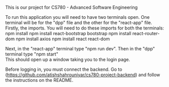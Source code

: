 This is our project for CS780 - Advanced Software Engineering   

To run this application you will need to have two terminals open. One terminal will be for the "dpp" file and the other for the "react-app" file.   
Firstly, the imports. You will need to do these imports for both the terminals:   
npm install
npm install react-bootstrap bootstrap
npm install react-router-dom
npm install axios
npm install react react-dom

Next, in the "react-app" terminal type "npm run dev". Then in the "dpp" terminal type "npm start"   
This should open up a window taking you to the login page.   

Before logging in, you must connect the backend. Go to (https://github.com/atishshahrouniyar/cs780-project-backend) and follow the instructions on the README.

